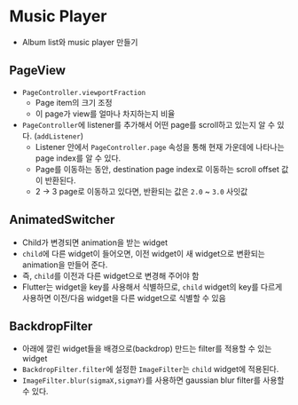 # Music Player

- Album list와 music player 만들기

## PageView

- `PageController.viewportFraction`
  - Page item의 크기 조정
  - 이 page가 view를 얼마나 차지하는지 비율
- `PageController`에 listener를 추가해서 어떤 page를 scroll하고 있는지 알 수 있다. (`addListener`)
  - Listener 안에서 `PageController.page` 속성을 통해 현재 가운데에 나타나는 page index를 알 수 있다.
  - Page를 이동하는 동안, destination page index로 이동하는 scroll offset 값이 반환된다.
  - 2 -> 3 page로 이동하고 있다면, 반환되는 값은 `2.0` ~ `3.0` 사잇값

## AnimatedSwitcher

- Child가 변경되면 animation을 받는 widget
- `child`에 다른 widget이 들어오면, 이전 widget이 새 widget으로 변환되는 animation을 만들어 준다.
- 즉, `child`를 이전과 다른 widget으로 변경해 주어야 함
- Flutter는 widget을 key를 사용해서 식별하므로, `child` widget의 key를 다르게 사용하면 이전/다음 widget을 다른 widget으로 식별할 수 있음

## BackdropFilter

- 아래에 깔린 widget들을 배경으로(backdrop) 만드는 filter를 적용할 수 있는 widget
- `BackdropFilter.filter`에 설정한 `ImageFilter`는 `child` widget에 적용된다.
- `ImageFilter.blur(sigmaX,sigmaY)`를 사용하면 gaussian blur filter를 사용할 수 있다.
